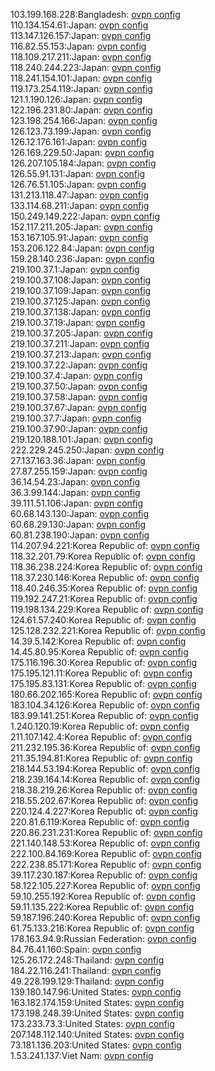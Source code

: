 103.199.168.228:Bangladesh: [ovpn config](vpn/103_199_168_228.ovpn)  
110.134.154.61:Japan: [ovpn config](vpn/110_134_154_61.ovpn)  
113.147.126.157:Japan: [ovpn config](vpn/113_147_126_157.ovpn)  
116.82.55.153:Japan: [ovpn config](vpn/116_82_55_153.ovpn)  
118.109.217.211:Japan: [ovpn config](vpn/118_109_217_211.ovpn)  
118.240.244.223:Japan: [ovpn config](vpn/118_240_244_223.ovpn)  
118.241.154.101:Japan: [ovpn config](vpn/118_241_154_101.ovpn)  
119.173.254.119:Japan: [ovpn config](vpn/119_173_254_119.ovpn)  
121.1.190.126:Japan: [ovpn config](vpn/121_1_190_126.ovpn)  
122.196.231.80:Japan: [ovpn config](vpn/122_196_231_80.ovpn)  
123.198.254.166:Japan: [ovpn config](vpn/123_198_254_166.ovpn)  
126.123.73.199:Japan: [ovpn config](vpn/126_123_73_199.ovpn)  
126.12.176.161:Japan: [ovpn config](vpn/126_12_176_161.ovpn)  
126.169.229.50:Japan: [ovpn config](vpn/126_169_229_50.ovpn)  
126.207.105.184:Japan: [ovpn config](vpn/126_207_105_184.ovpn)  
126.55.91.131:Japan: [ovpn config](vpn/126_55_91_131.ovpn)  
126.76.51.105:Japan: [ovpn config](vpn/126_76_51_105.ovpn)  
131.213.118.47:Japan: [ovpn config](vpn/131_213_118_47.ovpn)  
133.114.68.211:Japan: [ovpn config](vpn/133_114_68_211.ovpn)  
150.249.149.222:Japan: [ovpn config](vpn/150_249_149_222.ovpn)  
152.117.211.205:Japan: [ovpn config](vpn/152_117_211_205.ovpn)  
153.167.105.91:Japan: [ovpn config](vpn/153_167_105_91.ovpn)  
153.206.122.84:Japan: [ovpn config](vpn/153_206_122_84.ovpn)  
159.28.140.236:Japan: [ovpn config](vpn/159_28_140_236.ovpn)  
219.100.37.1:Japan: [ovpn config](vpn/219_100_37_1.ovpn)  
219.100.37.108:Japan: [ovpn config](vpn/219_100_37_108.ovpn)  
219.100.37.109:Japan: [ovpn config](vpn/219_100_37_109.ovpn)  
219.100.37.125:Japan: [ovpn config](vpn/219_100_37_125.ovpn)  
219.100.37.138:Japan: [ovpn config](vpn/219_100_37_138.ovpn)  
219.100.37.19:Japan: [ovpn config](vpn/219_100_37_19.ovpn)  
219.100.37.205:Japan: [ovpn config](vpn/219_100_37_205.ovpn)  
219.100.37.211:Japan: [ovpn config](vpn/219_100_37_211.ovpn)  
219.100.37.213:Japan: [ovpn config](vpn/219_100_37_213.ovpn)  
219.100.37.22:Japan: [ovpn config](vpn/219_100_37_22.ovpn)  
219.100.37.4:Japan: [ovpn config](vpn/219_100_37_4.ovpn)  
219.100.37.50:Japan: [ovpn config](vpn/219_100_37_50.ovpn)  
219.100.37.58:Japan: [ovpn config](vpn/219_100_37_58.ovpn)  
219.100.37.67:Japan: [ovpn config](vpn/219_100_37_67.ovpn)  
219.100.37.7:Japan: [ovpn config](vpn/219_100_37_7.ovpn)  
219.100.37.90:Japan: [ovpn config](vpn/219_100_37_90.ovpn)  
219.120.188.101:Japan: [ovpn config](vpn/219_120_188_101.ovpn)  
222.229.245.250:Japan: [ovpn config](vpn/222_229_245_250.ovpn)  
27.137.163.36:Japan: [ovpn config](vpn/27_137_163_36.ovpn)  
27.87.255.159:Japan: [ovpn config](vpn/27_87_255_159.ovpn)  
36.14.54.23:Japan: [ovpn config](vpn/36_14_54_23.ovpn)  
36.3.99.144:Japan: [ovpn config](vpn/36_3_99_144.ovpn)  
39.111.51.106:Japan: [ovpn config](vpn/39_111_51_106.ovpn)  
60.68.143.130:Japan: [ovpn config](vpn/60_68_143_130.ovpn)  
60.68.29.130:Japan: [ovpn config](vpn/60_68_29_130.ovpn)  
60.81.238.190:Japan: [ovpn config](vpn/60_81_238_190.ovpn)  
114.207.94.221:Korea Republic of: [ovpn config](vpn/114_207_94_221.ovpn)  
118.32.201.79:Korea Republic of: [ovpn config](vpn/118_32_201_79.ovpn)  
118.36.238.224:Korea Republic of: [ovpn config](vpn/118_36_238_224.ovpn)  
118.37.230.146:Korea Republic of: [ovpn config](vpn/118_37_230_146.ovpn)  
118.40.246.35:Korea Republic of: [ovpn config](vpn/118_40_246_35.ovpn)  
119.192.247.21:Korea Republic of: [ovpn config](vpn/119_192_247_21.ovpn)  
119.198.134.229:Korea Republic of: [ovpn config](vpn/119_198_134_229.ovpn)  
124.61.57.240:Korea Republic of: [ovpn config](vpn/124_61_57_240.ovpn)  
125.128.232.221:Korea Republic of: [ovpn config](vpn/125_128_232_221.ovpn)  
14.39.5.142:Korea Republic of: [ovpn config](vpn/14_39_5_142.ovpn)  
14.45.80.95:Korea Republic of: [ovpn config](vpn/14_45_80_95.ovpn)  
175.116.196.30:Korea Republic of: [ovpn config](vpn/175_116_196_30.ovpn)  
175.195.121.11:Korea Republic of: [ovpn config](vpn/175_195_121_11.ovpn)  
175.195.83.131:Korea Republic of: [ovpn config](vpn/175_195_83_131.ovpn)  
180.66.202.165:Korea Republic of: [ovpn config](vpn/180_66_202_165.ovpn)  
183.104.34.126:Korea Republic of: [ovpn config](vpn/183_104_34_126.ovpn)  
183.99.141.251:Korea Republic of: [ovpn config](vpn/183_99_141_251.ovpn)  
1.240.120.19:Korea Republic of: [ovpn config](vpn/1_240_120_19.ovpn)  
211.107.142.4:Korea Republic of: [ovpn config](vpn/211_107_142_4.ovpn)  
211.232.195.36:Korea Republic of: [ovpn config](vpn/211_232_195_36.ovpn)  
211.35.194.81:Korea Republic of: [ovpn config](vpn/211_35_194_81.ovpn)  
218.144.53.194:Korea Republic of: [ovpn config](vpn/218_144_53_194.ovpn)  
218.239.164.14:Korea Republic of: [ovpn config](vpn/218_239_164_14.ovpn)  
218.38.219.26:Korea Republic of: [ovpn config](vpn/218_38_219_26.ovpn)  
218.55.202.67:Korea Republic of: [ovpn config](vpn/218_55_202_67.ovpn)  
220.124.4.227:Korea Republic of: [ovpn config](vpn/220_124_4_227.ovpn)  
220.81.6.119:Korea Republic of: [ovpn config](vpn/220_81_6_119.ovpn)  
220.86.231.231:Korea Republic of: [ovpn config](vpn/220_86_231_231.ovpn)  
221.140.148.53:Korea Republic of: [ovpn config](vpn/221_140_148_53.ovpn)  
222.100.84.169:Korea Republic of: [ovpn config](vpn/222_100_84_169.ovpn)  
222.238.85.171:Korea Republic of: [ovpn config](vpn/222_238_85_171.ovpn)  
39.117.230.187:Korea Republic of: [ovpn config](vpn/39_117_230_187.ovpn)  
58.122.105.227:Korea Republic of: [ovpn config](vpn/58_122_105_227.ovpn)  
59.10.255.192:Korea Republic of: [ovpn config](vpn/59_10_255_192.ovpn)  
59.11.135.222:Korea Republic of: [ovpn config](vpn/59_11_135_222.ovpn)  
59.187.196.240:Korea Republic of: [ovpn config](vpn/59_187_196_240.ovpn)  
61.75.133.216:Korea Republic of: [ovpn config](vpn/61_75_133_216.ovpn)  
178.163.94.9:Russian Federation: [ovpn config](vpn/178_163_94_9.ovpn)  
84.76.41.160:Spain: [ovpn config](vpn/84_76_41_160.ovpn)  
125.26.172.248:Thailand: [ovpn config](vpn/125_26_172_248.ovpn)  
184.22.116.241:Thailand: [ovpn config](vpn/184_22_116_241.ovpn)  
49.228.199.129:Thailand: [ovpn config](vpn/49_228_199_129.ovpn)  
139.180.147.96:United States: [ovpn config](vpn/139_180_147_96.ovpn)  
163.182.174.159:United States: [ovpn config](vpn/163_182_174_159.ovpn)  
173.198.248.39:United States: [ovpn config](vpn/173_198_248_39.ovpn)  
173.233.73.3:United States: [ovpn config](vpn/173_233_73_3.ovpn)  
207.148.112.140:United States: [ovpn config](vpn/207_148_112_140.ovpn)  
73.181.136.203:United States: [ovpn config](vpn/73_181_136_203.ovpn)  
1.53.241.137:Viet Nam: [ovpn config](vpn/1_53_241_137.ovpn)  
